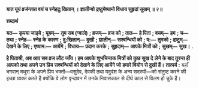 **यात यूयं व्रजंन्तात वयं च स्नेहदु:खितान् ।** **ज्ञातीन्वो द्रष्टुमेष्यामो विधाय सुहृदां सुखम् ॥ २॥** 

**शब्दार्थ** 

**यत—** **कृपया जाइये** **; यूयम्—** **तुम सब (ग्वाले)** **; व्रजम्—** **व्रज को** **; तात—** **हे पिता** **; वयम्—** **हम** **; च—** **तथा** **; स्नेह—** **स्नेह के** **कारण** **; दु:खितान्—** **दुखी** **; ज्ञातीन्—** **सश्बन्धियों को** **; व:—** **तुमको** **; द्रष्टुम्—** **देखने के लिए** **; एष्याम:—** **आयेंगे** **; विधाय—** **प्रदान** **करके** **; सुहृदाम्—** **आपके मित्रों को** **; सुखम्—** **सुख।** **.** 

**हे पिताश्री, अब आप सब व्रज लौट जाँय। हम आपके शुभचिन्तक मित्रों को कुछ सुख दे** **लेने के बाद तुरन्त ही आपको तथा अपने उन प्रिय सश्बन्धियों को देखने के लिए आयेंगे जो** **हमारे वियोग से दुखी हैं।** **तात्पर्य :** यहाँ भगवान् मथुरा के अपने प्रिय भक्तों—वसुदेव, देवकी तथा यदुवंश के अन्य सदस्यों—को संतुष्ट करने की इच्छा व्यक्त करते हैं क्योंकि वे लोग वृन्दावन में उनके निवासकाल से दीर्घ काल से विलग हो चुके हैं।  